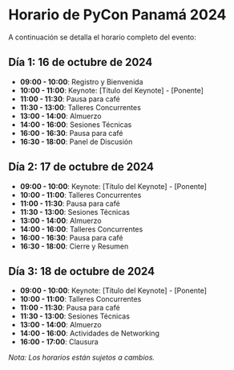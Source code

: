 # Horario de PyCon Panamá 2024

A continuación se detalla el horario completo del evento:

## Día 1: 16 de octubre de 2024

- **09:00 - 10:00**: Registro y Bienvenida
- **10:00 - 11:00**: Keynote: [Título del Keynote] - [Ponente]
- **11:00 - 11:30**: Pausa para café
- **11:30 - 13:00**: Talleres Concurrentes
- **13:00 - 14:00**: Almuerzo
- **14:00 - 16:00**: Sesiones Técnicas
- **16:00 - 16:30**: Pausa para café
- **16:30 - 18:00**: Panel de Discusión

## Día 2: 17 de octubre de 2024

- **09:00 - 10:00**: Keynote: [Título del Keynote] - [Ponente]
- **10:00 - 11:00**: Talleres Concurrentes
- **11:00 - 11:30**: Pausa para café
- **11:30 - 13:00**: Sesiones Técnicas
- **13:00 - 14:00**: Almuerzo
- **14:00 - 16:00**: Talleres Concurrentes
- **16:00 - 16:30**: Pausa para café
- **16:30 - 18:00**: Cierre y Resumen

## Día 3: 18 de octubre de 2024

- **09:00 - 10:00**: Keynote: [Título del Keynote] - [Ponente]
- **10:00 - 11:00**: Talleres Concurrentes
- **11:00 - 11:30**: Pausa para café
- **11:30 - 13:00**: Sesiones Técnicas
- **13:00 - 14:00**: Almuerzo
- **14:00 - 16:00**: Actividades de Networking
- **16:00 - 17:00**: Clausura

*Nota: Los horarios están sujetos a cambios.*
